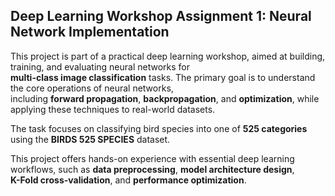 ## Deep Learning Workshop Assignment 1: Neural Network Implementation

This project is part of a practical deep learning workshop, aimed at building, training, and evaluating neural networks for   
**multi-class image classification** tasks. The primary goal is to understand the core operations of neural networks,  
including **forward propagation**, **backpropagation**, and **optimization**, while applying these techniques to real-world datasets. 

The task focuses on classifying bird species into one of **525 categories** using the **BIRDS 525 SPECIES** dataset.  

This project offers hands-on experience with essential deep learning workflows, such as **data preprocessing**, **model architecture design**,  
**K-Fold cross-validation**, and **performance optimization**.

